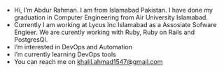 - Hi, I’m Abdur Rahman. I am from Islamabad Pakistan. I have done my graduation in Computer Engineering from Air University Islamabad.
- Currently I am working at Lycus Inc Islamabad as a Assosiate Sofware Engieer. We are curently working with Ruby, Ruby on Rails and PostgresQl.
- I’m interested in DevOps and Automation
- I’m currently learning DevOps tools
- You can reach me on khalil.ahmad1547@gmail.com

<!---
khalilahmad1547/khalilahmad1547 is a ✨ special ✨ repository because its `README.md` (this file) appears on your GitHub profile.
You can click the Preview link to take a look at your changes.
--->
